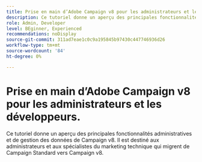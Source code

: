 ```yaml
---
title: Prise en main d’Adobe Campaign v8 pour les administrateurs et les développeurs.
description: Ce tutoriel donne un aperçu des principales fonctionnalités administratives et de gestion des données de Campaign v8. Il est destiné aux administrateurs et aux spécialistes du marketing technique qui migrent de Campaign Standard vers Campaign v8.
role: Admin, Developer
level: BEginner, Experienced
recommendations: noDisplay
source-git-commit: 311ad7eae1c0c9a195845b97430c447746936d26
workflow-type: tm+mt
source-wordcount: '84'
ht-degree: 0%

---
```



# Prise en main d’Adobe Campaign v8 pour les administrateurs et les développeurs.

Ce tutoriel donne un aperçu des principales fonctionnalités administratives et de gestion des données de Campaign v8. Il est destiné aux administrateurs et aux spécialistes du marketing technique qui migrent de Campaign Standard vers Campaign v8.

